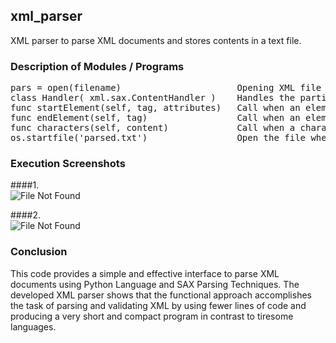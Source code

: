 ## xml_parser
XML parser to parse XML documents and stores contents in a text file.  

### Description of Modules / Programs  
<pre>
pars = open(filename)                      Opening XML file from INPUT  
class Handler( xml.sax.ContentHandler )    Handles the particular tags and attributes of the XML Doc  
func startElement(self, tag, attributes)   Call when an element or tag starts  
func endElement(self, tag)                 Call when an elements ends  
func characters(self, content)             Call when a character is read  
os.startfile('parsed.txt')                 Open the file where parsed contents are stored : PARSED.txt  
</pre>

### Execution Screenshots
####1.  
![File Not Found](https://github.com/WillowXD/xml_parser/blob/master/Exec1.jpg)  
  
  
####2.  
![File Not Found](https://github.com/WillowXD/xml_parser/blob/master/Exec2.jpg)

### Conclusion
This code provides a simple and effective interface to parse XML documents
using Python Language and SAX Parsing Techniques.
The developed XML parser shows that the functional approach accomplishes
the task of parsing and validating XML by using fewer lines of code and
producing a very short and compact program in contrast to tiresome
languages.

